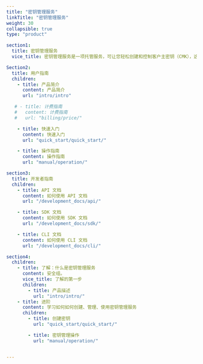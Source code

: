 ```yaml
---
title: "密钥管理服务"
linkTitle: "密钥管理服务"
weight: 30
collapsible: true
type: "product"

section1:
  title: 密钥管理服务
  vice_title: 密钥管理服务是一项托管服务，可让您轻松创建和控制客户主密钥（CMK），这是用于加密数据的加密密钥。

Section2:
  title: 用户指南
  children:
    - title: 产品简介
      content: 产品简介
      url: "intro/intro"

   # - title: 计费指南
   #   content: 计费指南
   #   url: "billing/price/"

    - title: 快速入门
      content: 快速入门
      url: "quick_start/quick_start/"

    - title: 操作指南
      content: 操作指南
      url: "manual/operation/"

section3:
  title: 开发者指南
  children:
    - title: API 文档
      content: 如何使用 API 文档
      url: "/development_docs/api/"

    - title: SDK 文档
      content: 如何使用 SDK 文档
      url: "/development_docs/sdk/"

    - title: CLI 文档
      content: 如何使用 CLI 文档
      url: "/development_docs/cli/"

section4:
  children:
    - title: 了解：什么是密钥管理服务
      content: 安全组。
      vice_title: 了解的第一步
      children:
        - title: 产品描述
          url: "intro/intro/"
    - title: 进阶
      content: 学习如何如何创建、管理、使用密钥管理服务
      children: 
        - title: 创建密钥
          url: "quick_start/quick_start/"

        - title: 密钥管理操作
          url: "manual/operation/"


---
```


